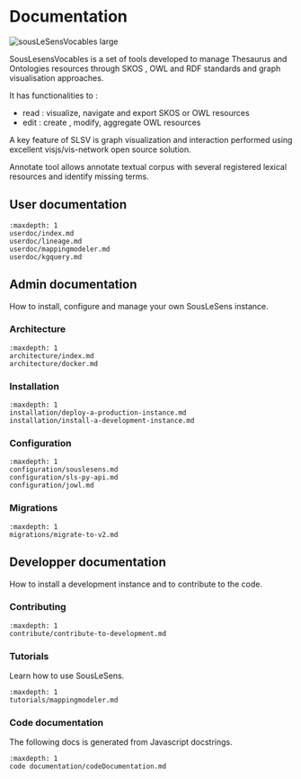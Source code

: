# Documentation

![sousLeSensVocables large](https://user-images.githubusercontent.com/1880078/130787939-adf887d3-0054-4aa7-9867-0fbcd5bfc7a2.png)

SousLesensVocables is a set of tools developed to manage Thesaurus and Ontologies resources through SKOS , OWL and RDF standards and graph visualisation approaches.

It has functionalities to :

- read : visualize, navigate and export SKOS or OWL resources
- edit : create , modify, aggregate OWL resources

A key feature of SLSV is graph visualization and interaction performed using excellent visjs/vis-network open source solution.

Annotate tool allows annotate textual corpus with several registered lexical resources and identify missing terms.

## User documentation

```{toctree}
:maxdepth: 1
userdoc/index.md
userdoc/lineage.md
userdoc/mappingmodeler.md
userdoc/kgquery.md
```

## Admin documentation

How to install, configure and manage your own SousLeSens instance.

### Architecture

```{toctree}
:maxdepth: 1
architecture/index.md
architecture/docker.md
```

### Installation

```{toctree}
:maxdepth: 1
installation/deploy-a-production-instance.md
installation/install-a-development-instance.md
```

### Configuration

```{toctree}
:maxdepth: 1
configuration/souslesens.md
configuration/sls-py-api.md
configuration/jowl.md
```

### Migrations

```{toctree}
:maxdepth: 1
migrations/migrate-to-v2.md
```

## Developper documentation

How to install a development instance and to contribute to the code.

### Contributing

```{toctree}
:maxdepth: 1
contribute/contribute-to-development.md
```

### Tutorials

Learn how to use SousLeSens.

```{toctree}
:maxdepth: 1
tutorials/mappingmodeler.md
```

### Code documentation

The following docs is generated from Javascript docstrings.

```{toctree}
:maxdepth: 1
code documentation/codeDocumentation.md
```
